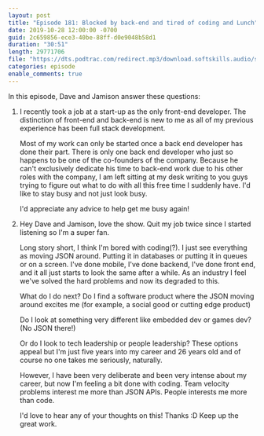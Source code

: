 ```yaml
---
layout: post
title: "Episode 181: Blocked by back-end and tired of coding and Lunch"
date: 2019-10-28 12:00:00 -0700
guid: 2c659856-ece3-40be-88ff-d0e9048b58d1
duration: "30:51"
length: 29771706
file: "https://dts.podtrac.com/redirect.mp3/download.softskills.audio/sse-181.mp3"
categories: episode
enable_comments: true
---
```


In this episode, Dave and Jamison answer these questions:

1. I recently took a job at a start-up as the only front-end developer. The distinction of front-end and back-end is new to me as all of my previous experience has been full stack development.
   
   Most of my work can only be started once a back end developer has done their part. There is only one back end developer who just so happens to be one of the co-founders of the company. Because he can't exclusively dedicate his time to back-end work due to his other roles with the company, I am left sitting at my desk writing to you guys trying to figure out what to do with all this free time I suddenly have. I'd like to stay busy and not just look busy.
   
   I'd appreciate any advice to help get me busy again!


2. Hey Dave and Jamison, love the show. Quit my job twice since I started listening so I'm a super fan.
   
   Long story short, I think I'm bored with coding(?). I just see everything as moving JSON around. Putting it in databases or putting it in queues or on a screen. I've done mobile, I've done backend, I've done front end, and it all just starts to look the same after a while. As an industry I feel we've solved the hard problems and now its degraded to this.
   
   What do I do next? Do I find a software product where the JSON moving around excites me (for example, a social good or cutting edge product)
   
   Do I look at something very different like embedded dev or games dev? (No JSON there!)
   
   Or do I look to tech leadership or people leadership? These options appeal but I'm just five years into my career and 26 years old and of course no one takes me seriously, naturally.
   
   However, I have been very deliberate and been very intense about my career, but now I'm feeling a bit done with coding. Team velocity problems interest me more than JSON APIs. People interests me more than code.
   
   I'd love to hear any of your thoughts on this!
   Thanks :D
   Keep up the great work.
